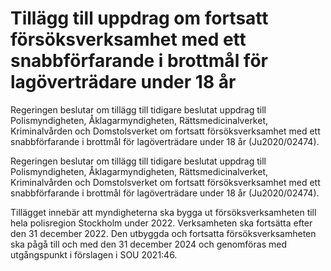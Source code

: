 # Tillägg till uppdrag om fortsatt försöksverksamhet med ett snabbförfarande i brottmål för lagöverträdare under 18 år

Regeringen beslutar om tillägg till tidigare beslutat uppdrag till Polismyndigheten, Åklagarmyndigheten, Rättsmedicinalverket, Kriminalvården och Domstolsverket om fortsatt försöksverksamhet med ett snabbförfarande i brottmål för lagöverträdare under 18 år (Ju2020/02474).

Regeringen beslutar om tillägg till tidigare beslutat uppdrag till Polismyndigheten, Åklagarmyndigheten, Rättsmedicinalverket, Kriminalvården och Domstolsverket om fortsatt försöksverksamhet med ett snabbförfarande i brottmål för lagöverträdare under 18 år (Ju2020/02474).

Tillägget innebär att myndigheterna ska bygga ut försöksverksamheten till hela polisregion Stockholm under 2022. Verksamheten ska fortsätta efter den 31 december 2022. Den utbyggda och fortsatta försöksverksamheten ska pågå till och med den 31 december 2024 och genomföras med utgångspunkt i förslagen i SOU 2021:46.
